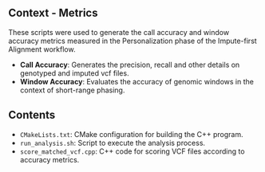 ## Context - Metrics 
These scripts were used to generate the call accuracy and window accuracy metrics measured in the Personalization phase of the Impute-first Alignment workflow. 
- **Call Accuracy**: Generates the precision, recall and other details on genotyped and imputed vcf files.
- **Window Accuracy**: Evaluates the accuracy of genomic windows in the context of short-range phasing.
## Contents
- `CMakeLists.txt`: CMake configuration for building the C++ program.
- `run_analysis.sh`: Script to execute the analysis process.
- `score_matched_vcf.cpp`: C++ code for scoring VCF files according to accuracy metrics.
